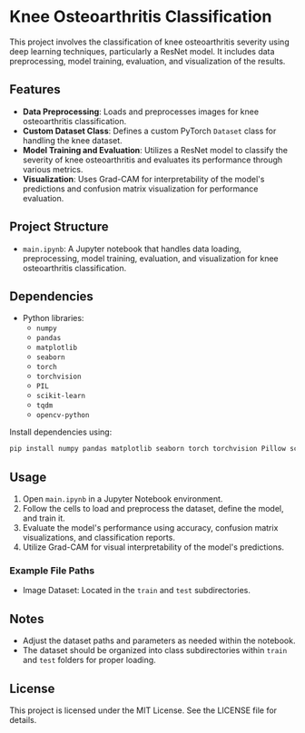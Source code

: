 # Knee Osteoarthritis Classification

This project involves the classification of knee osteoarthritis severity using deep learning techniques, particularly a ResNet model. It includes data preprocessing, model training, evaluation, and visualization of the results.

## Features

- **Data Preprocessing**: Loads and preprocesses images for knee osteoarthritis classification.
- **Custom Dataset Class**: Defines a custom PyTorch `Dataset` class for handling the knee dataset.
- **Model Training and Evaluation**: Utilizes a ResNet model to classify the severity of knee osteoarthritis and evaluates its performance through various metrics.
- **Visualization**: Uses Grad-CAM for interpretability of the model's predictions and confusion matrix visualization for performance evaluation.

## Project Structure

- `main.ipynb`: A Jupyter notebook that handles data loading, preprocessing, model training, evaluation, and visualization for knee osteoarthritis classification.

## Dependencies

- Python libraries:
  - `numpy`
  - `pandas`
  - `matplotlib`
  - `seaborn`
  - `torch`
  - `torchvision`
  - `PIL`
  - `scikit-learn`
  - `tqdm`
  - `opencv-python`

Install dependencies using:
```bash
pip install numpy pandas matplotlib seaborn torch torchvision Pillow scikit-learn tqdm opencv-python
```

## Usage

1. Open `main.ipynb` in a Jupyter Notebook environment.
2. Follow the cells to load and preprocess the dataset, define the model, and train it.
3. Evaluate the model's performance using accuracy, confusion matrix visualizations, and classification reports.
4. Utilize Grad-CAM for visual interpretability of the model's predictions.

### Example File Paths
- Image Dataset: Located in the `train` and `test` subdirectories.

## Notes

- Adjust the dataset paths and parameters as needed within the notebook.
- The dataset should be organized into class subdirectories within `train` and `test` folders for proper loading.

## License

This project is licensed under the MIT License. See the LICENSE file for details.


